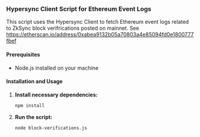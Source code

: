 ### Hypersync Client Script for Ethereum Event Logs

This script uses the Hypersync Client to fetch Ethereum event logs related to ZkSync block verifrications posted on mainnet.
See https://etherscan.io/address/0xabea9132b05a70803a4e85094fd0e1800777fbef

#### Prerequisites

- Node.js installed on your machine

#### Installation and Usage

1. **Install necessary dependencies:**

   ```sh
   npm install
   ```

2. **Run the script:**
   ```sh
   node block-verifications.js
   ```
